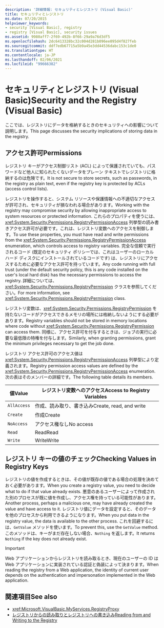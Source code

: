 ```yaml
---
description: '詳細情報: セキュリティとレジストリ (Visual Basic)'
title: セキュリティとレジストリ
ms.date: 07/20/2015
helpviewer_keywords:
- security [Visual Basic], registry
- registry [Visual Basic], security issues
ms.assetid: 9980aff7-2f69-492b-8f66-29a9a76d3df5
ms.openlocfilehash: 2dc6413328bc32c004d281b096ee095d4f827feb
ms.sourcegitcommit: ddf7edb67715a5b9a45e3dd44536dabc153c1de0
ms.translationtype: HT
ms.contentlocale: ja-JP
ms.lasthandoff: 02/06/2021
ms.locfileid: "99666382"
---
```

# <a name="security-and-the-registry-visual-basic"></a><span data-ttu-id="d45ef-103">セキュリティとレジストリ (Visual Basic)</span><span class="sxs-lookup"><span data-stu-id="d45ef-103">Security and the Registry (Visual Basic)</span></span>

<span data-ttu-id="d45ef-104">ここでは、レジストリにデータを格納するときのセキュリティへの影響について説明します。</span><span class="sxs-lookup"><span data-stu-id="d45ef-104">This page discusses the security implications of storing data in the registry.</span></span>  
  
## <a name="permissions"></a><span data-ttu-id="d45ef-105">アクセス許可</span><span class="sxs-lookup"><span data-stu-id="d45ef-105">Permissions</span></span>  

 <span data-ttu-id="d45ef-106">レジストリ キーがアクセス制御リスト (ACL) によって保護されていても、パスワードなど他人に知られたくないデータをプレーン テキストでレジストリに格納するのは危険です。</span><span class="sxs-lookup"><span data-stu-id="d45ef-106">It is not secure to store secrets, such as passwords, in the registry as plain text, even if the registry key is protected by ACLs (access control lists).</span></span>  
  
 <span data-ttu-id="d45ef-107">レジストリを操作すると、システム リソースや保護情報への不適切なアクセスが許可され、セキュリティが損なわれる場合があります。</span><span class="sxs-lookup"><span data-stu-id="d45ef-107">Working with the registry may compromise security by allowing inappropriate access to system resources or protected information.</span></span> <span data-ttu-id="d45ef-108">これらのプロパティを使うには、<xref:System.Security.Permissions.RegistryPermissionAccess> 列挙型の読み書きアクセス許可が必要です。これは、レジストリ変数へのアクセスを制御します。</span><span class="sxs-lookup"><span data-stu-id="d45ef-108">To use these properties, you must have read and write permissions from the <xref:System.Security.Permissions.RegistryPermissionAccess> enumeration, which controls access to registry variables.</span></span> <span data-ttu-id="d45ef-109">完全な信頼で実行されるコード (既定のセキュリティ ポリシーでは、これはユーザーのローカル ハード ディスクにインストールされているコードです) は、レジストリにアクセスするために必要なアクセス許可を持っています。</span><span class="sxs-lookup"><span data-stu-id="d45ef-109">Any code running with full trust (under the default security policy, this is any code installed on the user's local hard disk) has the necessary permissions to access the registry.</span></span> <span data-ttu-id="d45ef-110">詳細については、<xref:System.Security.Permissions.RegistryPermission> クラスを参照してください。</span><span class="sxs-lookup"><span data-stu-id="d45ef-110">For more information, see <xref:System.Security.Permissions.RegistryPermission> class.</span></span>  
  
 <span data-ttu-id="d45ef-111">レジストリ変数は、<xref:System.Security.Permissions.RegistryPermission> を持たないコードがアクセスできるメモリの場所には格納しないようにする必要があります。</span><span class="sxs-lookup"><span data-stu-id="d45ef-111">Registry variables should not be stored in memory locations where code without <xref:System.Security.Permissions.RegistryPermission> can access them.</span></span> <span data-ttu-id="d45ef-112">同様に、アクセス許可を付与するときは、ジョブの実行に必要な最低限の特権を付与します。</span><span class="sxs-lookup"><span data-stu-id="d45ef-112">Similarly, when granting permissions, grant the minimum privileges necessary to get the job done.</span></span>  
  
 <span data-ttu-id="d45ef-113">レジストリ アクセス許可のアクセス値は <xref:System.Security.Permissions.RegistryPermissionAccess> 列挙型により定義されます。</span><span class="sxs-lookup"><span data-stu-id="d45ef-113">Registry permission access values are defined by the <xref:System.Security.Permissions.RegistryPermissionAccess> enumeration.</span></span> <span data-ttu-id="d45ef-114">次の表はそのメンバーの詳細です。</span><span class="sxs-lookup"><span data-stu-id="d45ef-114">The following table details its members.</span></span>  
  
|<span data-ttu-id="d45ef-115">値</span><span class="sxs-lookup"><span data-stu-id="d45ef-115">Value</span></span>|<span data-ttu-id="d45ef-116">レジストリ変数へのアクセス</span><span class="sxs-lookup"><span data-stu-id="d45ef-116">Access to Registry Variables</span></span>|  
|-----------|----------------------------------|  
|`AllAccess`|<span data-ttu-id="d45ef-117">作成、読み取り、書き込み</span><span class="sxs-lookup"><span data-stu-id="d45ef-117">Create, read, and write</span></span>|  
|`Create`|<span data-ttu-id="d45ef-118">作成</span><span class="sxs-lookup"><span data-stu-id="d45ef-118">Create</span></span>|  
|`NoAccess`|<span data-ttu-id="d45ef-119">アクセス権なし</span><span class="sxs-lookup"><span data-stu-id="d45ef-119">No access</span></span>|  
|`Read`|<span data-ttu-id="d45ef-120">Read</span><span class="sxs-lookup"><span data-stu-id="d45ef-120">Read</span></span>|  
|`Write`|<span data-ttu-id="d45ef-121">Write</span><span class="sxs-lookup"><span data-stu-id="d45ef-121">Write</span></span>|  
  
## <a name="checking-values-in-registry-keys"></a><span data-ttu-id="d45ef-122">レジストリ キーの値のチェック</span><span class="sxs-lookup"><span data-stu-id="d45ef-122">Checking Values in Registry Keys</span></span>  

 <span data-ttu-id="d45ef-123">レジストリの値を作成するときは、その値が既存の値である場合の処理を決めておく必要があります。</span><span class="sxs-lookup"><span data-stu-id="d45ef-123">When you create a registry value, you need to decide what to do if that value already exists.</span></span> <span data-ttu-id="d45ef-124">悪意のあるユーザーによって作成された別のプロセスが既に値を作成し、アクセス権を持っている可能性があります。</span><span class="sxs-lookup"><span data-stu-id="d45ef-124">Another process, perhaps a malicious one, may have already created the value and have access to it.</span></span> <span data-ttu-id="d45ef-125">レジストリ値にデータを設定すると、そのデータを他のプロセスから利用できるようになります。</span><span class="sxs-lookup"><span data-stu-id="d45ef-125">When you put data in the registry value, the data is available to the other process.</span></span> <span data-ttu-id="d45ef-126">これを回避するには、`GetValue` メソッドを使います。</span><span class="sxs-lookup"><span data-stu-id="d45ef-126">To prevent this, use the `GetValue` method.</span></span> <span data-ttu-id="d45ef-127">このメソッドは、キーがまだ存在しない場合、`Nothing` を返します。</span><span class="sxs-lookup"><span data-stu-id="d45ef-127">It returns `Nothing` if the key does not already exist.</span></span>  
  
> [!IMPORTANT]
> <span data-ttu-id="d45ef-128">Web アプリケーションからレジストリを読み取るとき、現在のユーザーの ID は Web アプリケーションに実装されている認証と偽装によって決まります。</span><span class="sxs-lookup"><span data-stu-id="d45ef-128">When reading the registry from a Web application, the identity of current user depends on the authentication and impersonation implemented in the Web application.</span></span>  
  
## <a name="see-also"></a><span data-ttu-id="d45ef-129">関連項目</span><span class="sxs-lookup"><span data-stu-id="d45ef-129">See also</span></span>

- <xref:Microsoft.VisualBasic.MyServices.RegistryProxy>
- [<span data-ttu-id="d45ef-130">レジストリからの読み取りとレジストリへの書き込み</span><span class="sxs-lookup"><span data-stu-id="d45ef-130">Reading from and Writing to the Registry</span></span>](reading-from-and-writing-to-the-registry.md)
